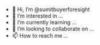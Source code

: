 - 👋 Hi, I’m @sumitbuyerforesight
- 👀 I’m interested in ...
- 🌱 I’m currently learning ...
- 💞️ I’m looking to collaborate on ...
- 📫 How to reach me ...
<!---
sumitbuyerforesight/sumitbuyerforesight is a ✨ special ✨ repository because its `README.md` (this file) appears on your GitHub profile.
You can click the Preview link to take a look at your changes.
--->
